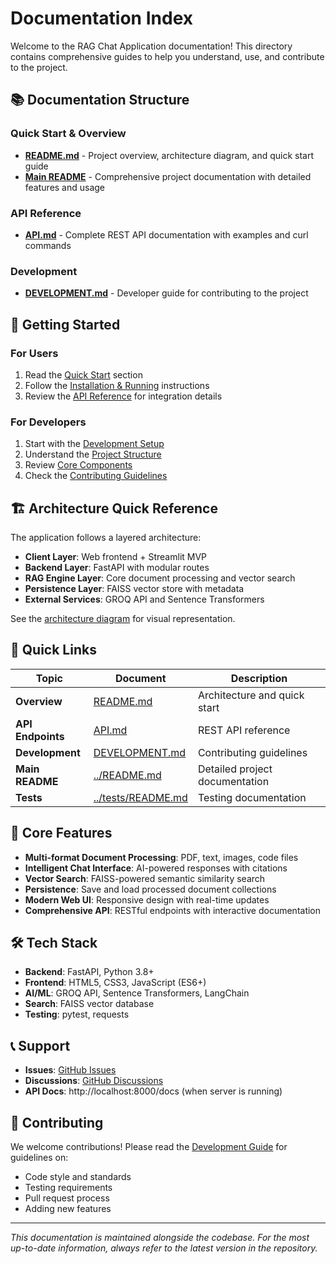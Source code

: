 # Documentation Index

Welcome to the RAG Chat Application documentation! This directory contains comprehensive guides to help you understand, use, and contribute to the project.

## 📚 Documentation Structure

### Quick Start & Overview
- **[README.md](README.md)** - Project overview, architecture diagram, and quick start guide
- **[Main README](../README.md)** - Comprehensive project documentation with detailed features and usage

### API Reference
- **[API.md](API.md)** - Complete REST API documentation with examples and curl commands

### Development
- **[DEVELOPMENT.md](DEVELOPMENT.md)** - Developer guide for contributing to the project

## 🎯 Getting Started

### For Users
1. Read the [Quick Start](README.md#-quick-start) section
2. Follow the [Installation & Running](README.md#installation--running) instructions
3. Review the [API Reference](API.md) for integration details

### For Developers
1. Start with the [Development Setup](DEVELOPMENT.md#-development-setup)
2. Understand the [Project Structure](DEVELOPMENT.md#-project-structure)
3. Review [Core Components](DEVELOPMENT.md#-core-components)
4. Check the [Contributing Guidelines](DEVELOPMENT.md#-contributing)

## 🏗️ Architecture Quick Reference

The application follows a layered architecture:

- **Client Layer**: Web frontend + Streamlit MVP
- **Backend Layer**: FastAPI with modular routes
- **RAG Engine Layer**: Core document processing and vector search
- **Persistence Layer**: FAISS vector store with metadata
- **External Services**: GROQ API and Sentence Transformers

See the [architecture diagram](README.md#️-architecture-overview) for visual representation.

## 🔗 Quick Links

| Topic | Document | Description |
|-------|----------|-------------|
| **Overview** | [README.md](README.md) | Architecture and quick start |
| **API Endpoints** | [API.md](API.md) | REST API reference |
| **Development** | [DEVELOPMENT.md](DEVELOPMENT.md) | Contributing guidelines |
| **Main README** | [../README.md](../README.md) | Detailed project documentation |
| **Tests** | [../tests/README.md](../tests/README.md) | Testing documentation |

## 🚀 Core Features

- **Multi-format Document Processing**: PDF, text, images, code files
- **Intelligent Chat Interface**: AI-powered responses with citations
- **Vector Search**: FAISS-powered semantic similarity search
- **Persistence**: Save and load processed document collections
- **Modern Web UI**: Responsive design with real-time updates
- **Comprehensive API**: RESTful endpoints with interactive documentation

## 🛠️ Tech Stack

- **Backend**: FastAPI, Python 3.8+
- **Frontend**: HTML5, CSS3, JavaScript (ES6+)
- **AI/ML**: GROQ API, Sentence Transformers, LangChain
- **Search**: FAISS vector database
- **Testing**: pytest, requests

## 📞 Support

- **Issues**: [GitHub Issues](https://github.com/Jatin-Mehra119/wasserstoff-AiInternTask/issues)
- **Discussions**: [GitHub Discussions](https://github.com/Jatin-Mehra119/wasserstoff-AiInternTask/discussions)
- **API Docs**: http://localhost:8000/docs (when server is running)

## 📝 Contributing

We welcome contributions! Please read the [Development Guide](DEVELOPMENT.md#-contributing) for guidelines on:

- Code style and standards
- Testing requirements
- Pull request process
- Adding new features

---

*This documentation is maintained alongside the codebase. For the most up-to-date information, always refer to the latest version in the repository.*
